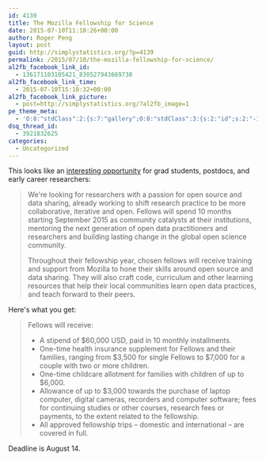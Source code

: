 ```yaml
---
id: 4139
title: The Mozilla Fellowship for Science
date: 2015-07-10T11:10:26+00:00
author: Roger Peng
layout: post
guid: http://simplystatistics.org/?p=4139
permalink: /2015/07/10/the-mozilla-fellowship-for-science/
al2fb_facebook_link_id:
  - 136171103105421_830527943669730
al2fb_facebook_link_time:
  - 2015-07-10T15:10:32+00:00
al2fb_facebook_link_picture:
  - post=http://simplystatistics.org/?al2fb_image=1
pe_theme_meta:
  - 'O:8:"stdClass":2:{s:7:"gallery";O:8:"stdClass":3:{s:2:"id";s:2:"-1";s:5:"width";s:0:"";s:6:"height";s:0:"";}s:5:"video";O:8:"stdClass":1:{s:2:"id";s:2:"-1";}}'
dsq_thread_id:
  - 3921832625
categories:
  - Uncategorized
---
```

This looks like an [interesting opportunity](https://www.mozillascience.org/fellows) for grad students, postdocs, and early career researchers:

> We're looking for researchers with a passion for open source and data sharing, already working to shift research practice to be more collaborative, iterative and open. Fellows will spend 10 months starting September 2015 as community catalysts at their institutions, mentoring the next generation of open data practitioners and researchers and building lasting change in the global open science community.
> 
> Throughout their fellowship year, chosen fellows will receive training and support from Mozilla to hone their skills around open source and data sharing. They will also craft code, curriculum and other learning resources that help their local communities learn open data practices, and teach forward to their peers.

Here's what you get:

> Fellows will receive:
> 
>   * A stipend of $60,000 USD, paid in 10 monthly installments.
>   * One-time health insurance supplement for Fellows and their families, ranging from $3,500 for single Fellows to $7,000 for a couple with two or more children.
>   * One-time childcare allotment for families with children of up to $6,000.
>   * Allowance of up to $3,000 towards the purchase of laptop computer, digital cameras, recorders and computer software; fees for continuing studies or other courses, research fees or payments, to the extent related to the fellowship.
>   * All approved fellowship trips – domestic and international – are covered in full.

Deadline is August 14.